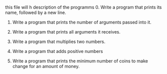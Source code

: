 this file will h description of the programms
0. Write a program that prints its name, followed by a new line.

1. Write a program that prints the number of arguments passed into it.

2. Write a program that prints all arguments it receives.

3. Write a program that multiplies two numbers.

4. Write a program that adds positive numbers

5. Write a program that prints the minimum number of coins to make change for an amount of money.
